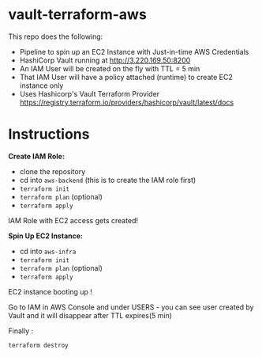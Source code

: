 # vault-terraform-aws

This repo does the following:
- Pipeline to spin up an EC2 Instance with Just-in-time AWS Credentials
- HashiCorp Vault running at http://3.220.169.50:8200
- An IAM User will be created on the fly with TTL = 5 min
- That IAM User will have a policy attached (runtime) to create EC2 instance only
- Uses Hashicorp's Vault Terraform Provider https://registry.terraform.io/providers/hashicorp/vault/latest/docs



# Instructions
**Create IAM Role:**
- clone the repository
- cd into `aws-backend` (this is to create the IAM role first)
- `terraform init`
- `terraform plan` (optional)
- `terraform apply`

IAM Role with EC2 access gets created!

**Spin Up EC2 Instance:**
 - cd into `aws-infra`
- `terraform init`
- `terraform plan` (optional)
- `terraform apply`

EC2 instance booting up !

Go to IAM in AWS Console and under USERS - you can see user created by Vault and it will disappear after TTL expires(5 min)

Finally :

`terraform destroy`
